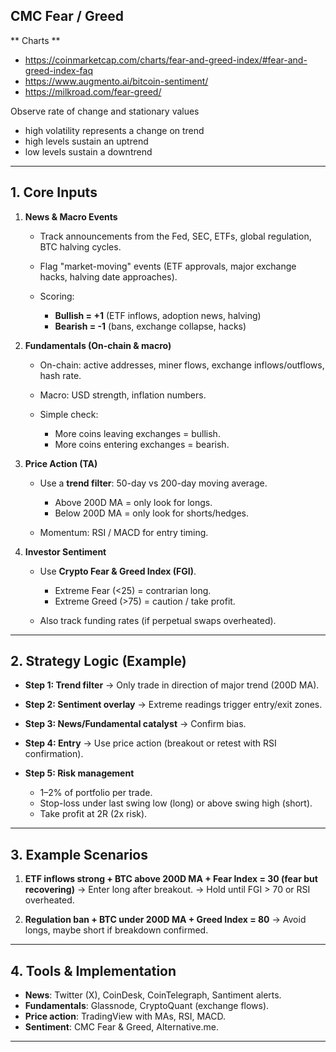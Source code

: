 



## CMC Fear / Greed

** Charts **

* https://coinmarketcap.com/charts/fear-and-greed-index/#fear-and-greed-index-faq
* https://www.augmento.ai/bitcoin-sentiment/
* https://milkroad.com/fear-greed/

Observe rate of change and stationary values

* high volatility represents a change on trend
* high levels sustain an uptrend
* low levels sustain a downtrend




---

## 1. Core Inputs

1. **News & Macro Events**

   * Track announcements from the Fed, SEC, ETFs, global regulation, BTC halving cycles.
   * Flag "market-moving" events (ETF approvals, major exchange hacks, halving date approaches).
   * Scoring:

     * **Bullish = +1** (ETF inflows, adoption news, halving)
     * **Bearish = -1** (bans, exchange collapse, hacks)

2. **Fundamentals (On-chain & macro)**

   * On-chain: active addresses, miner flows, exchange inflows/outflows, hash rate.
   * Macro: USD strength, inflation numbers.
   * Simple check:

     * More coins leaving exchanges = bullish.
     * More coins entering exchanges = bearish.

3. **Price Action (TA)**

   * Use a **trend filter**: 50-day vs 200-day moving average.

     * Above 200D MA = only look for longs.
     * Below 200D MA = only look for shorts/hedges.
   * Momentum: RSI / MACD for entry timing.

4. **Investor Sentiment**

   * Use **Crypto Fear & Greed Index (FGI)**.

     * Extreme Fear (<25) = contrarian long.
     * Extreme Greed (>75) = caution / take profit.
   * Also track funding rates (if perpetual swaps overheated).

---

## 2. Strategy Logic (Example)

* **Step 1: Trend filter** → Only trade in direction of major trend (200D MA).
* **Step 2: Sentiment overlay** → Extreme readings trigger entry/exit zones.
* **Step 3: News/Fundamental catalyst** → Confirm bias.
* **Step 4: Entry** → Use price action (breakout or retest with RSI confirmation).
* **Step 5: Risk management**

  * 1–2% of portfolio per trade.
  * Stop-loss under last swing low (long) or above swing high (short).
  * Take profit at 2R (2x risk).

---

## 3. Example Scenarios

1. **ETF inflows strong + BTC above 200D MA + Fear Index = 30 (fear but recovering)**
   → Enter long after breakout.
   → Hold until FGI > 70 or RSI overheated.

2. **Regulation ban + BTC under 200D MA + Greed Index = 80**
   → Avoid longs, maybe short if breakdown confirmed.

---

## 4. Tools & Implementation

* **News**: Twitter (X), CoinDesk, CoinTelegraph, Santiment alerts.
* **Fundamentals**: Glassnode, CryptoQuant (exchange flows).
* **Price action**: TradingView with MAs, RSI, MACD.
* **Sentiment**: CMC Fear & Greed, Alternative.me.

---


